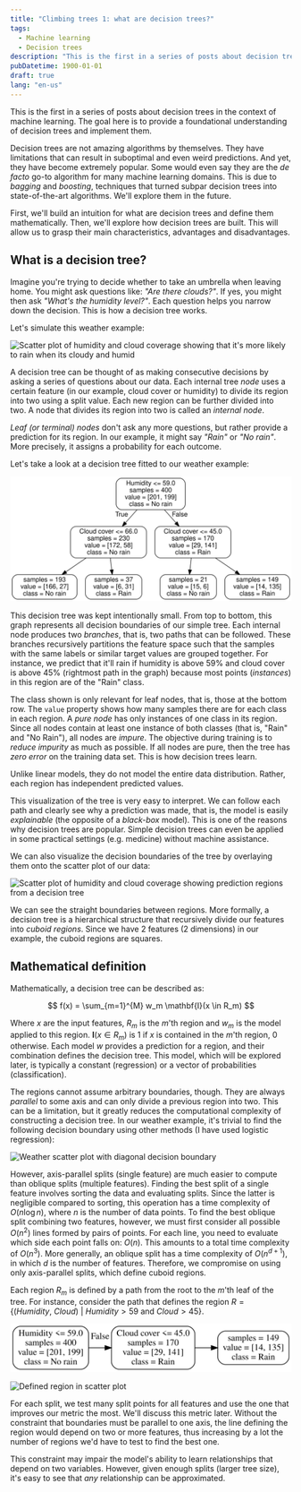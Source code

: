 ```yaml
---
title: "Climbing trees 1: what are decision trees?"
tags:
  - Machine learning
  - Decision trees
description: "This is the first in a series of posts about decision trees in the context of machine learning. The goal here is to provide a foundational understanding of decision trees and implement them."
pubDatetime: 1900-01-01
draft: true
lang: "en-us"
---
```


This is the first in a series of posts about decision trees in the context of machine learning. The goal here is to provide a foundational understanding of decision trees and implement them.

Decision trees are not amazing algorithms by themselves. They have limitations that can result in suboptimal and even weird predictions.
And yet, they have become extremely popular. Some would even say they are the _de facto_ go-to algorithm for many machine learning domains.
This is due to _bagging_ and _boosting_, techniques that turned subpar decision trees into state-of-the-art algorithms. We'll explore them in the future.

First, we'll build an intuition for what are decision trees and define them mathematically. Then, we'll explore how decision trees are built. This will allow us to grasp their main characteristics, advantages and disadvantages.

## What is a decision tree?

Imagine you're trying to decide whether to take an umbrella when leaving home. You might ask questions like: _"Are there clouds?"_. If yes, you might then ask _"What's the humidity level?"_. Each question helps you narrow down the decision. This is how a decision tree works.

Let's simulate this weather example:

![Scatter plot of humidity and cloud coverage showing that it's more likely to rain when its cloudy and humid](../../assets/images/climbing-trees-1/weather_conditions.png)

A decision tree can be thought of as making consecutive decisions by asking a series of questions about our data.
Each internal tree _node_ uses a certain feature (in our example, cloud cover or humidity) to divide its region into two using a split value.
Each new region can be further divided into two. A node that divides its region into two is called an _internal node_.

_Leaf (or terminal) nodes_ don't ask any more questions, but rather provide a prediction for its region. In our example, it might say _"Rain"_ or _"No rain"_. More precisely, it assigns a probability for each outcome.

Let's take a look at a decision tree fitted to our weather example:

![Graph of decision tree splits](../../assets/images/climbing-trees-1/weather_tree.svg)

This decision tree was kept intentionally small.
From top to bottom, this graph represents all decision boundaries of our simple tree.
Each internal node produces two _branches_, that is, two paths that can be followed. These branches recursively partitions the feature space such that the samples with the same labels or similar target values are grouped together.
For instance, we predict that it'll rain if humidity is above 59% and cloud cover is above 45% (rightmost path in the graph) because most points (_instances_) in this region are of the "Rain" class.

The class shown is only relevant for leaf nodes, that is, those at the bottom row.
The `value` property shows how many samples there are for each class in each region.
A _pure node_ has only instances of one class in its region. Since all nodes contain at least one instance of both classes (that is, "Rain" and "No Rain"), all nodes are _impure_.
The objective during training is to _reduce impurity_ as much as possible. If all nodes are pure, then the tree has _zero error_ on the training data set. This is how decision trees learn.

Unlike linear models, they do not model the entire data distribution. Rather, each region has independent predicted values.

This visualization of the tree is very easy to interpret. We can follow each path and clearly see why a prediction was made, that is, the model is easily _explainable_ (the opposite of a _black-box_ model). This is one of the reasons why decision trees are popular. Simple decision trees can even be applied in some practical settings (e.g. medicine) without machine assistance.

We can also visualize the decision boundaries of the tree by overlaying them onto the scatter plot of our data:

![Scatter plot of humidity and cloud coverage showing prediction regions from a decision tree](../../assets/images/climbing-trees-1/weather_conditions_with_tree.png)

We can see the straight boundaries between regions. More formally, a decision tree is a hierarchical structure that recursively divide our features into _cuboid regions_. Since we have 2 features (2 dimensions) in our example, the cuboid regions are squares.

## Mathematical definition

Mathematically, a decision tree can be described as:

$$
f(x) = \sum_{m=1}^{M} w_m \mathbf{I}(x \in R_m)
$$

Where $x$ are the input features, $R_m$ is the $m$'th region and $w_m$ is the model applied to this region. $\mathbf{I}(x \in R_m)$ is 1 if $x$ is contained in the $m$'th region, 0 otherwise. Each model $w$ provides a prediction for a region, and their combination defines the decision tree.
This model, which will be explored later, is typically a constant (regression) or a vector of probabilities (classification).

The regions cannot assume arbitrary boundaries, though. They are always _parallel_ to some axis and can only divide a previous region into two.
This can be a limitation, but it greatly reduces the computational complexity of constructing a decision tree. In our weather example, it's trivial to find the following decision boundary using other methods (I have used logistic regression):

![Weather scatter plot with diagonal decision boundary](../../assets/images/climbing-trees-1/weather_conditions_boundary.png)

However, axis-parallel splits (single feature) are much easier to compute than oblique splits (multiple features). Finding the best split of a single feature involves sorting the data and evaluating splits.
Since the latter is negligible compared to sorting, this operation has a time complexity of $O(n \log n)$, where $n$ is the number of data points.
To find the best oblique split combining two features, however, we must first consider all possible $O(n^2)$ lines formed by pairs of points.
For each line, you need to evaluate which side each point falls on: $O(n)$. This amounts to a total time complexity of $O(n^3)$.
More generally, an oblique split has a time complexity of $O(n^{d+1})$, in which $d$ is the number of features.
Therefore, we compromise on using only axis-parallel splits, which define cuboid regions.

Each region $R_m$ is defined by a path from the root to the $m$'th leaf of the tree. For instance, consider the path that defines the region $R = \{(Humidity,\ Cloud)\ |\ Humidity > 59\ \text{and}\ Cloud > 45\}$.

![Path between the root node and a leaf node](../../assets/images/climbing-trees-1/weather_tree_path.svg)

![Defined region in scatter plot](../../assets/images/climbing-trees-1/weather_conditions_region.png)

For each split, we test many split points for all features and use the one that improves our metric the most. We'll discuss this metric later.
Without the constraint that boundaries must be parallel to one axis, the line defining the region would depend on two or more features, thus increasing by a lot the number of regions we'd have to test to find the best one.

This constraint may impair the model's ability to learn relationships that depend on two variables. However, given enough splits (larger tree size), it's easy to see that _any_ relationship can be approximated.
